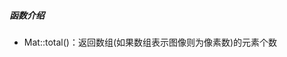 <!--
 * @Author: jhq
 * @Date: 2025-01-17 14:28:34
 * @LastEditTime: 2025-01-17 14:28:41
 * @Description: 
-->
##### 函数介绍
* Mat::total()：返回数组(如果数组表示图像则为像素数)的元素个数